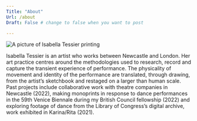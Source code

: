 ```yaml
---
Title: "About"
Url: /about 
Draft: False # change to false when you want to post

---
```


![A picture of Isabella Tessier printing](https://isabellatessier.co.uk/images/icons/40dfac1f-7c79-4831-8844-feec158d1440.jpg)

Isabella Tessier is an artist who works between Newcastle and London. Her art practice centres around the methodologies used to research, record and capture the transient experience of performance. The physicality of movement and identity of the performance are translated, through drawing, from the artist’s sketchbook and restaged on a larger than human scale. Past projects include collaborative work with theatre companies in Newcastle (2022), making monoprints in response to dance performances in the 59th Venice Biennale during my British Council fellowship (2022) and exploring footage of dance from the Library of Congress’s digital archive, work exhibited in Karina/Rita (2021).




